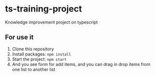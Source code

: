 # ts-training-project
Knowledge improvement project on typescript

## For use it
1. Clone this repository 
2. Install packages: `npm install`
3. Start the project: `npm start`
4. And you see form for add items, and you can drag in drop items from one list to another list 
